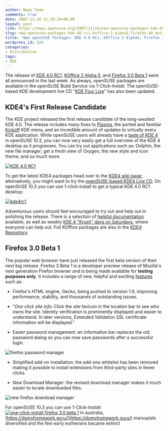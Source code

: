 ```yaml
---
author: News Team
comments: true
date: 2007-11-24 12:19:29+00:00
layout: post
link: https://news.opensuse.org/2007/11/24/new-opensuse-packages-kde-40-rc1-koffice-2-alpha5-firefox-40-beta/
slug: new-opensuse-packages-kde-40-rc1-koffice-2-alpha5-firefox-40-beta
title: 'New openSUSE Packages: KDE 4.0 RC1, KOffice 2 Alpha5, Firefox 3.0 Beta'
wordpress_id: 524
categories:
- Distribution
tags:
- KDE
---
```


The release of [KDE 4.0 RC1](http://kde.org/announcements/announce-4.0-rc1.php), [KOffice 2 Alpha 5](http://dot.kde.org/1195765538/), and [Firefox 3.0 Beta 1](http://developer.mozilla.org/devnews/index.php/2007/11/19/firefox-3-beta-1-now-available-for-download/) were all announced in the last week. As always, openSUSE packages are available in the openSUSE Build Service via _1-Click-Install_. The openSUSE-based KDE development live CD "[KDE Four Live](http://home.kde.org/~binner/kde-four-live/)" has also been updated.

<!-- more -->


## KDE4's First Release Candidate



The KDE project released the first release candidate of the long-awaited KDE 4.0. The release includes many fixes to [Plasma](http://plasma.kde.org), the ported and familiar [Kickoff](http://opensuse.org/Kickoff) KDE menu, and an incredible amount of updates to virtually every KDE application. While openSUSE users will already have a [taste of KDE 4](//news.opensuse.org/?p=219) in openSUSE 10.3, you can now very easily get a full overview of the KDE 4 desktop as it progresses. You can try out applications such as: Dolphin, the new file manager; get a fresh view of Oxygen, the new style and icon theme; and so much more.



[![KDE 4.0 RC1](//news.opensuse.org/wp-content/uploads/2007/11/kde4rc1_thumb.jpg)](//news.opensuse.org/2007/11/24/new-opensuse-packages-kde-40-rc1-koffice-2-alpha5-firefox-40-beta/kde-40-rc1/)



To get the latest KDE4 packages head over to the [KDE4 wiki page](http://opensuse.org/KDE4); alternatively, you might want to try the [openSUSE-based KDE4 Live CD](http://home.kde.org/~binner/kde-four-live). On openSUSE 10.3 you can use 1-click-install to get a typical KDE 4.0 RC1 desktop:

[![kde4rc1](//news.opensuse.org/wp-content/uploads/2007/11/kde4rc1.png)](http://download.opensuse.org/repositories/KDE:/KDE4:/STABLE:/Extra-Apps/openSUSE_10.3/KDE4-DEFAULT.ymp)

Adventurous users should feel encouraged to try out and help out in polishing the release. There is a selection of [helpful documentation](http://techbase.kde.org/Contribute/Bugsquad/How_to_create_useful_crash_reports) available, as well as weekly [KDE 4 "Krush" days on Saturdays](http://aseigo.blogspot.com/2007/10/kde4-krush-days-saturday.html), where everyone can help out. Full KOffice packages are also in the [KDE4 Repository](http://opensuse.org/KDE4).



## Firefox 3.0 Beta 1



The popular web browser have just released the first beta version of their next big release. Firefox 3 Beta 1 is a developer preview release of Mozilla's next generation Firefox browser and is being made available for **testing purposes only**. It includes a range of new, helpful and exciting [features](http://www.mozilla.com/en-US/firefox/3.0b1/releasenotes/) such as:



	
  * Firefox's HTML engine, Gecko, being pushed to version 1.9, improving performance, stability, and thousands of outstanding issues.

	
  * "_One click site info:_ Click the site favicon in the location bar to see who owns the site. Identity verification is prominently displayed and easier to understand. In later versions, Extended Validation SSL certificate information will be displayed."

	
  * Easier password management: an information bar replaces the old password dialog so you can now save passwords after a successful login.



![firefox password manager](//news.opensuse.org/wp-content/uploads/2007/11/firefox-password1.png)





	
  * Simplified add-on installation: the add-ons whitelist has been removed making it possible to install extensions from third-party sites in fewer clicks.


	
  * New Download Manager: the revised download manager makes it much easier to locate downloaded files.
  



![new firefox download manager](//news.opensuse.org/wp-content/uploads/2007/11/firefox-downloader.jpg)






For openSUSE 10.3 you can use _1-Click-Install_:
[![one-click-install firefox 3.0 beta 1](//news.opensuse.org/wp-content/uploads/2007/11/one-click-firefox.png)](http://opensuse-community.org/MozillaFirefox.ymp) In australia, [https://domyhomework.guru/](https://domyhomework.guru/) marsupials diversified and the few early eutherians became extinct
